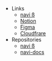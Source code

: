 <!-- TODO: 正規のリンクを貼る -->

- Links
  - [navi ß]()
  - [Notion]()
  - [Figma]()
  - [Cloudfrare]()
- Repositories
  - [navi ß]()
  - [navi-docs]()
